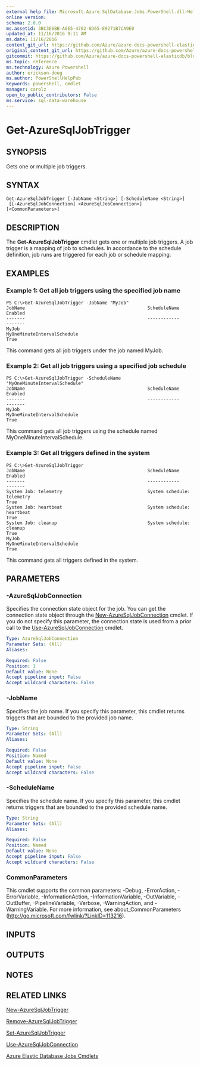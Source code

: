 ```yaml
---
external help file: Microsoft.Azure.SqlDatabase.Jobs.PowerShell.dll-Help.xml
online version:
schema: 2.0.0
ms.assetid: 3BC3E6BB-A0E5-4702-8D65-E9271B7CA9E0
updated_at: 11/16/2016 9:11 AM
ms.date: 11/16/2016
content_git_url: https://github.com/Azure/azure-docs-powershell-elasticdb/blob/master/ElasticDB/ElasticDatabaseJobs/v0.8.33/Get-AzureSqlJobTrigger.md
original_content_git_url: https://github.com/Azure/azure-docs-powershell-elasticdb/blob/master/ElasticDB/ElasticDatabaseJobs/v0.8.33/Get-AzureSqlJobTrigger.md
gitcommit: https://github.com/Azure/azure-docs-powershell-elasticdb/blob/b6a4e720f68675b3b0e9f6aa6be6e55d3ebdc390/ElasticDB/ElasticDatabaseJobs/v0.8.33/Get-AzureSqlJobTrigger.md
ms.topic: reference
ms.technology: Azure Powershell
author: erickson-doug
ms.author: PowerShellHelpPub
keywords: powershell, cmdlet
manager: carolz
open_to_public_contributors: False
ms.service: sql-data-warehouse
---
```


# Get-AzureSqlJobTrigger

## SYNOPSIS
Gets one or multiple job triggers.

## SYNTAX

```
Get-AzureSqlJobTrigger [-JobName <String>] [-ScheduleName <String>]
 [[-AzureSqlJobConnection] <AzureSqlJobConnection>] [<CommonParameters>]
```

## DESCRIPTION
The **Get-AzureSqlJobTrigger** cmdlet gets one or multiple job triggers.
A job trigger is a mapping of job to schedules.
In accordance to the schedule definition, job runs are triggered for each job or schedule mapping.

## EXAMPLES

### Example 1: Get all job triggers using the specified job name
```
PS C:\>Get-AzureSqlJobTrigger -JobName "MyJob"
JobName                                              ScheduleName                                                                                     Enabled
-------                                              ------------                                                                                     -------
MyJob                                                MyOneMinuteIntervalSchedule                                                                         True
```

This command gets all job triggers under the job named MyJob.

### Example 2: Get all job triggers using a specified job schedule
```
PS C:\>Get-AzureSqlJobTrigger -ScheduleName "MyOneMinuteIntervalSchedule"
JobName                                              ScheduleName                                                                                     Enabled
-------                                              ------------                                                                                     -------
MyJob                                                MyOneMinuteIntervalSchedule                                                                         True
```

This command gets all job triggers using the schedule named MyOneMinuteIntervalSchedule.

### Example 3: Get all triggers defined in the system
```
PS C:\>Get-AzureSqlJobTrigger
JobName                                              ScheduleName                                                                                     Enabled
-------                                              ------------                                                                                     -------
System Job: telemetry                                System schedule: telemetry                                                                          True
System Job: heartbeat                                System schedule: heartbeat                                                                          True
System Job: cleanup                                  System schedule: cleanup                                                                            True
MyJob                                                MyOneMinuteIntervalSchedule                                                                         True
```

This command gets all triggers defined in the system.

## PARAMETERS

### -AzureSqlJobConnection
Specifies the connection state object for the job.
You can get the connection state object through the [New-AzureSqlJobConnection](./New-AzureSqlJobConnection.md) cmdlet.
If you do not specify this parameter, the connection state is used from a prior call to the [Use-AzureSqlJobConnection](./Use-AzureSqlJobConnection.md) cmdlet.

```yaml
Type: AzureSqlJobConnection
Parameter Sets: (All)
Aliases:

Required: False
Position: 1
Default value: None
Accept pipeline input: False
Accept wildcard characters: False
```

### -JobName
Specifies the job name.
If you specify this parameter, this cmdlet returns triggers that are bounded to the provided job name.

```yaml
Type: String
Parameter Sets: (All)
Aliases:

Required: False
Position: Named
Default value: None
Accept pipeline input: False
Accept wildcard characters: False
```

### -ScheduleName
Specifies the schedule name.
If you specify this parameter, this cmdlet returns triggers that are bounded to the provided schedule name.

```yaml
Type: String
Parameter Sets: (All)
Aliases:

Required: False
Position: Named
Default value: None
Accept pipeline input: False
Accept wildcard characters: False
```

### CommonParameters
This cmdlet supports the common parameters: -Debug, -ErrorAction, -ErrorVariable, -InformationAction, -InformationVariable, -OutVariable, -OutBuffer, -PipelineVariable, -Verbose, -WarningAction, and -WarningVariable. For more information, see about_CommonParameters (http://go.microsoft.com/fwlink/?LinkID=113216).

## INPUTS

## OUTPUTS

## NOTES

## RELATED LINKS

[New-AzureSqlJobTrigger](xref:ElasticDatabaseJobs/v0.8.33/New-AzureSqlJobTrigger.md)

[Remove-AzureSqlJobTrigger](xref:ElasticDatabaseJobs/v0.8.33/Remove-AzureSqlJobTrigger.md)

[Set-AzureSqlJobTrigger](xref:ElasticDatabaseJobs/v0.8.33/Set-AzureSqlJobTrigger.md)

[Use-AzureSqlJobConnection](xref:ElasticDatabaseJobs/v0.8.33/Use-AzureSqlJobConnection.md)

[Azure Elastic Database Jobs Cmdlets](xref:ElasticDatabaseJobs/v0.8.33/ElasticDatabaseJobs.md)
